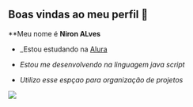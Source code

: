 ## Boas vindas ao meu perfil 🧡

**Meu nome é **Niron ALves**

- _Estou estudando na [Alura](https://www.alura.com.br)

- _Estou me desenvolvendo na linguagem java script_

- _Utilizo esse espçao para organização de projetos_

![](https://media1.tenor.com/m/vzfPpx_CRaAAAAAC/lemongrab-adventure-time.gif)
